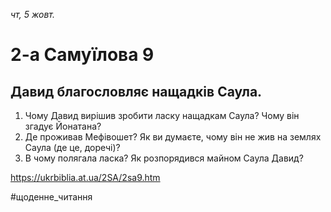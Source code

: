 
_чт, 5 жовт._

# 2-а Самуїлова 9

## Давид благословляє нащадків Саула.
1. Чому Давид вирішив зробити ласку нащадкам Саула? Чому він згадує Йонатана?
2. Де проживав Мефівошет? Як ви думаєте, чому він не жив на землях Саула (де це, доречі)?
3. В чому полягала ласка? Як розпорядився майном Саула Давид?

https://ukrbiblia.at.ua/2SA/2sa9.htm 

#щоденне_читання
